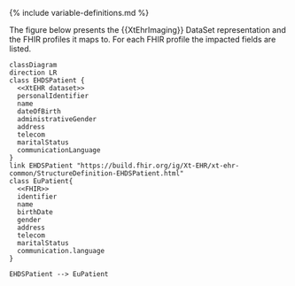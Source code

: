 {% include variable-definitions.md %}

The figure below presents the {{XtEhrImaging}} DataSet representation and the FHIR profiles it maps to. For each FHIR profile the impacted fields are listed.

```mermaid
classDiagram
direction LR
class EHDSPatient {
  <<XtEHR dataset>>
  personalIdentifier
  name
  dateOfBirth
  administrativeGender
  address
  telecom
  maritalStatus
  communicationLanguage
}
link EHDSPatient "https://build.fhir.org/ig/Xt-EHR/xt-ehr-common/StructureDefinition-EHDSPatient.html"
class EuPatient{
  <<FHIR>>
  identifier
  name
  birthDate
  gender
  address
  telecom
  maritalStatus
  communication.language
}

EHDSPatient --> EuPatient
```

